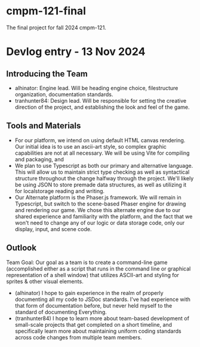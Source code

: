 # cmpm-121-final
The final project for fall 2024 cmpm-121.

# Devlog entry - 13 Nov 2024

## Introducing the Team
- alhinator: Engine lead. Will be heading engine choice, filestructure organization, documentation standards.
- tranhunter84: Design lead.  Will be responsible for setting the creative direction of the project, and establishing the look and feel of the game.
## Tools and Materials
- For our platform, we intend on using default HTML canvas rendering. Our initial idea is to use an ascii-art style, so complex graphic capabilities are not at all necessary. We will be using Vite for compiling and packaging, and 
- We plan to use Typescript as both our primary and alternative language. This will allow us to maintain strict type checking as well as syntactical structure throughout the change halfway through the project. We'll likely be using JSON to store premade data structures, as well as utilizing it for localstorage reading and writing.
- Our Alternate platform is the Phaser.js framework. We will remain in Typescript, but switch to the scene-based Phaser engine for drawing and rendering our game. We chose this alternate engine due to our shared experience and familiarity with the platform, and the fact that we won't need to change any of our logic or data storage code, only our display, input, and scene code.
## Outlook
Team Goal: Our goal as a team is to create a command-line game (accomplished either as a script that runs in the command line or graphical representation of a shell window) that utilizes ASCII-art and styling for sprites & other visual elements.
- (alhinator) I hope to gain experience in the realm of properly documenting all my code to JSDoc standards. I've had experience with that form of documentation before, but never held myself to the standard of documenting Everything.
- (tranhunter84) I hope to learn more about team-based development of small-scale projects that get completed on a short timeline, and specifically learn more about maintaining uniform coding standards across code changes from multiple team members.
